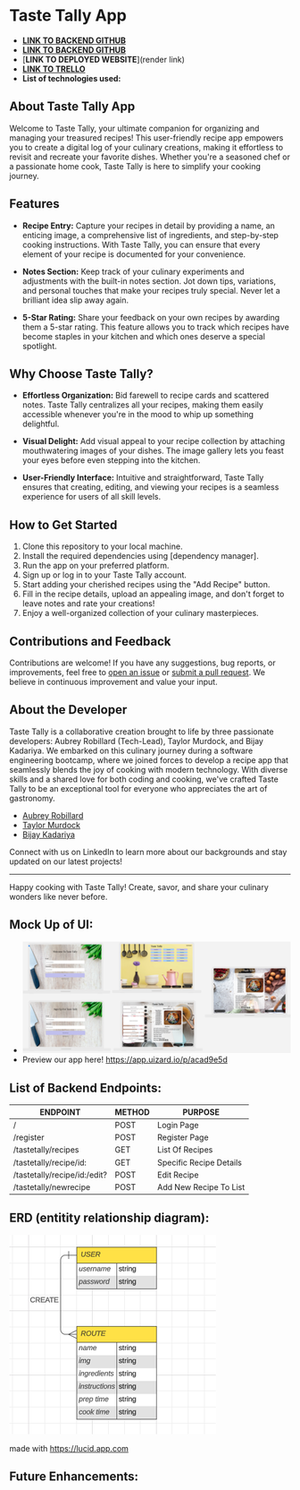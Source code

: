 # Taste Tally App

- [**LINK TO BACKEND GITHUB**](https://github.com/aubreyrobillard/unit3project_backend)
- [**LINK TO BACKEND GITHUB**](https://github.com/aubreyrobillard/unit3project_frontend)
- [**LINK TO DEPLOYED WEBSITE**](render link)
- [**LINK TO TRELLO**](https://trello.com/b/YqpBoM4H/unit-3-project)
- **List of technologies used:**

## About Taste Tally App

Welcome to Taste Tally, your ultimate companion for organizing and managing your treasured recipes! This user-friendly recipe app empowers you to create a digital log of your culinary creations, making it effortless to revisit and recreate your favorite dishes. Whether you're a seasoned chef or a passionate home cook, Taste Tally is here to simplify your cooking journey.

## Features

- **Recipe Entry:** Capture your recipes in detail by providing a name, an enticing image, a comprehensive list of ingredients, and step-by-step cooking instructions. With Taste Tally, you can ensure that every element of your recipe is documented for your convenience.

- **Notes Section:** Keep track of your culinary experiments and adjustments with the built-in notes section. Jot down tips, variations, and personal touches that make your recipes truly special. Never let a brilliant idea slip away again.

- **5-Star Rating:** Share your feedback on your own recipes by awarding them a 5-star rating. This feature allows you to track which recipes have become staples in your kitchen and which ones deserve a special spotlight.

## Why Choose Taste Tally?

- **Effortless Organization:** Bid farewell to recipe cards and scattered notes. Taste Tally centralizes all your recipes, making them easily accessible whenever you're in the mood to whip up something delightful.

- **Visual Delight:** Add visual appeal to your recipe collection by attaching mouthwatering images of your dishes. The image gallery lets you feast your eyes before even stepping into the kitchen.

- **User-Friendly Interface:** Intuitive and straightforward, Taste Tally ensures that creating, editing, and viewing your recipes is a seamless experience for users of all skill levels.

## How to Get Started

1. Clone this repository to your local machine.
2. Install the required dependencies using [dependency manager].
3. Run the app on your preferred platform.
4. Sign up or log in to your Taste Tally account.
5. Start adding your cherished recipes using the "Add Recipe" button.
6. Fill in the recipe details, upload an appealing image, and don't forget to leave notes and rate your creations!
7. Enjoy a well-organized collection of your culinary masterpieces.

## Contributions and Feedback

Contributions are welcome! If you have any suggestions, bug reports, or improvements, feel free to [open an issue](https://github.com/aubreyrobillard/unit3project_backend/issues) or [submit a pull request](https://github.com/aubreyrobillard/unit3project_backend/pulls). We believe in continuous improvement and value your input.

## About the Developer

Taste Tally is a collaborative creation brought to life by three passionate developers: Aubrey Robillard (Tech-Lead), Taylor Murdock, and Bijay Kadariya. We embarked on this culinary journey during a software engineering bootcamp, where we joined forces to develop a recipe app that seamlessly blends the joy of cooking with modern technology. With diverse skills and a shared love for both coding and cooking, we've crafted Taste Tally to be an exceptional tool for everyone who appreciates the art of gastronomy.

- [Aubrey Robillard](https://www.linkedin.com/in/aubreyrobillard/)
- [Taylor Murdock](https://www.linkedin.com/in/taylor-murdock/)
- [Bijay Kadariya](https://www.linkedin.com/in/bijay-kadariya-212a11247/)

Connect with us on LinkedIn to learn more about our backgrounds and stay updated on our latest projects!

---

Happy cooking with Taste Tally! Create, savor, and share your culinary wonders like never before.

## Mock Up of UI:

- ![Wireframe](/images/MockUp.png)
- Preview our app here! https://app.uizard.io/p/acad9e5d

## List of Backend Endpoints:

| ENDPOINT                     | METHOD | PURPOSE                 |
| ---------------------------- | ------ | ----------------------- |
| /                            | POST   | Login Page              |
| /register                    | POST   | Register Page           |
| /tastetally/recipes          | GET    | List Of Recipes         |
| /tastetally/recipe/id:       | GET    | Specific Recipe Details |
| /tastetally/recipe/id:/edit? | POST   | Edit Recipe             |
| /tastetally/newrecipe        | POST   | Add New Recipe To List  |

## ERD (entitity relationship diagram):

![ERD](/images/TasteTallyERD.png)

made with https://lucid.app.com

## Future Enhancements:
